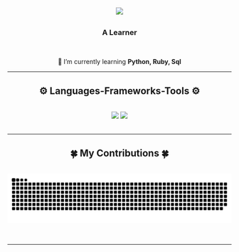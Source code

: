 <h1 align="center">
    <img src="https://readme-typing-svg.herokuapp.com/?font=Righteous&size=35&center=true&vCenter=true&width=500&height=70&duration=4000&lines=Hi+There!+👋;+I'm+MH+Raafi!;" />
</h1>

<h3 align="center">A Learner</h3>

<br/>

<div align="center">
 
 🌱 I’m currently learning **Python, Ruby, Sql**

 </div>

 <hr/>

<h2 align="center">⚙️ Languages-Frameworks-Tools ⚙️</h2>
<br/>
<div align="center">
    <img src="https://skillicons.dev/icons?i=autocad,html,css,javascript,vscode,github,figma,tailwind,git,gmail" />
    <img src="https://skillicons.dev/icons?i=python,ruby,mysql,firebase,pytorch,sklearn,tensorflow,matlab,bash,aws,powershell,devto" /><br>
</div>
<br/>
<hr/>

<div align="center">
  <h2>🍀 My Contributions 🍀</h2>
  <br>
  <img align="center" src="https://raw.githubusercontent.com/Platane/snk/output/github-contribution-grid-snake.svg"/>
  
  <br/>
  <br/>
  <br/>
</div>

<hr/>
